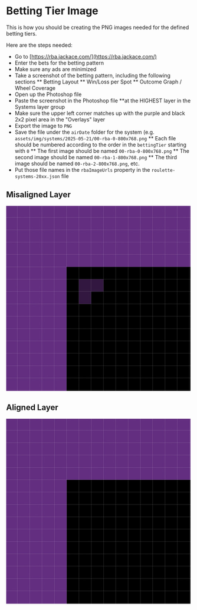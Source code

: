 # Betting Tier Image

This is how you should be creating the PNG images needed for the defined betting tiers.

Here are the steps needed:

* Go to [https://rba.jackace.com/](https://rba.jackace.com/)
* Enter the bets for the betting pattern
* Make sure any ads are minimized
* Take a screenshot of the betting pattern, including the following sections
** Betting Layout
** Win/Loss per Spot
** Outcome Graph / Wheel Coverage
* Open up the Photoshop file
* Paste the screenshot in the Photoshop file **at the HIGHEST layer in the Systems layer group
* Make sure the upper left corner matches up with the purple and black 2x2 pixel area in the "Overlays" layer
* Export the image to `PNG`
* Save the file under the `airDate` folder for the system (e.g. `assets/img/systems/2025-05-21/00-rba-0-800x768.png`
** Each file should be numbered according to the order in the `bettingTier` starting with `0`
** The first image should be named `00-rba-0-800x768.png`
** The second image should be named `00-rba-1-800x768.png`
** The third image should be named `00-rba-2-800x768.png`, etc.
* Put those file names in the `rbaImageUrls` property in the `roulette-systems-20xx.json` file


## Misaligned Layer
![Misaligned Layer](img/system-image-010-misaligned-500x500.jpg)

## Aligned Layer
![Aligned Layer](img/system-image-020-aligned-500x500.jpg)
